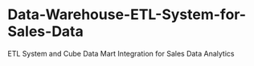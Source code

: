 # Data-Warehouse-ETL-System-for-Sales-Data
ETL System and Cube Data Mart Integration for Sales Data Analytics
